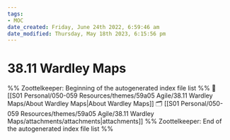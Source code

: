 ```yaml
---
tags: 
- MOC
date_created: Friday, June 24th 2022, 6:59:46 am
date_modified: Thursday, May 18th 2023, 6:15:56 pm
---
```

# 38.11 Wardley Maps



%% Zoottelkeeper: Beginning of the autogenerated index file list  %%
📄 [[S01 Personal/050-059 Resources/themes/59a05 Agile/38.11 Wardley Maps/About Wardley Maps|About Wardley Maps]]
🗂️ [[S01 Personal/050-059 Resources/themes/59a05 Agile/38.11 Wardley Maps/attachments/attachments|attachments]]
%% Zoottelkeeper: End of the autogenerated index file list  %%

